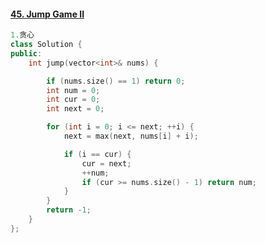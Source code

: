 #### [45. Jump Game II](https://leetcode-cn.com/problems/jump-game-ii/)

```C++
1.贪心
class Solution {
public:
    int jump(vector<int>& nums) {

        if (nums.size() == 1) return 0;
        int num = 0;
        int cur = 0;
        int next = 0;

        for (int i = 0; i <= next; ++i) {
            next = max(next, nums[i] + i);

            if (i == cur) {
                cur = next;
                ++num;
                if (cur >= nums.size() - 1) return num;
            }
        }
        return -1;
    }
};
```

